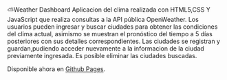 ⛅Weather Dashboard
Aplicacion del clima realizada con HTML5,CSS Y JavaScript 
que realiza consultas a la API pública OpenWeather.
Los usuarios pueden ingresar y buscar ciudades para 
obtener las condiciones del clima actual, 
asimismo se muestran el pronóstico del tiempo a 5 días posteriores
con sus detalles correspondientes.
Las ciudades se registran y guardan,pudiendo acceder nuevamente a la informacion de la ciudad 
previamente ingresada.
Es posible eliminar las ciudades buscadas.


Disponible ahora en [Github Pages](https://carla2807.github.io/WeatherApp/).
